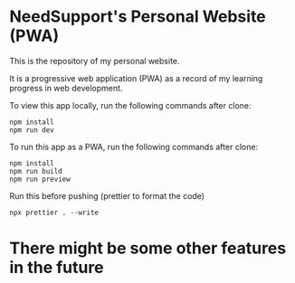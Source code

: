 # NeedSupport's Personal Website (PWA)

This is the repository of my personal website.

It is a progressive web application (PWA) as a record of my learning progress in web development.

To view this app locally, run the following commands after clone:

    npm install
    npm run dev

To run this app as a PWA, run the following commands after clone:

    npm install
    npm run build
    npm run preview

Run this before pushing (prettier to format the code)

    npx prettier . --write

# There might be some other features in the future
